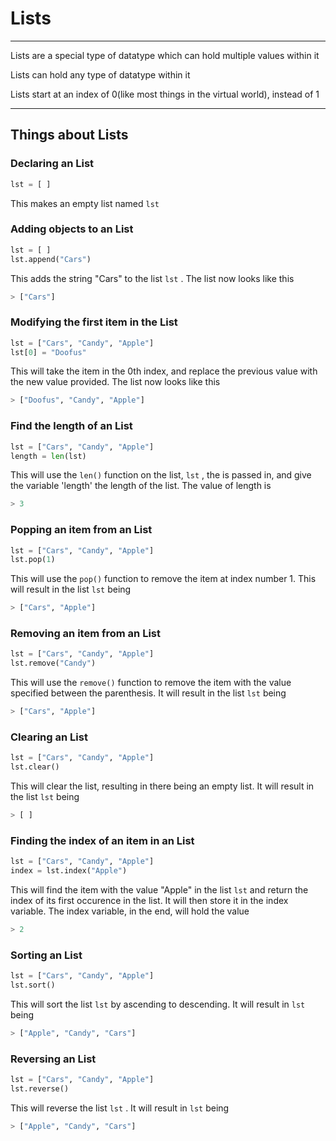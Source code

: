 # Lists

---

Lists are a special type of datatype which can hold multiple values within it

Lists can hold any type of datatype within it

Lists start at an index of 0(like most things in the virtual world), instead of 1

---

## Things about Lists

### Declaring an List

``` python
lst = [ ]
```

This makes an empty list named `lst`

### Adding objects to an List

``` python
lst = [ ]
lst.append("Cars")
```

This adds the string "Cars" to the list `lst` . The list now looks like this

``` python
> ["Cars"]
```

### Modifying the first item in the List

``` python
lst = ["Cars", "Candy", "Apple"]
lst[0] = "Doofus"
```

This will take the item in the 0th index, and replace the previous value with the new value provided. The list now looks like this

``` python
> ["Doofus", "Candy", "Apple"]
```

### Find the length of an List

``` python
lst = ["Cars", "Candy", "Apple"]
length = len(lst)
```

This will use the `len()` function on the list, `lst` , the is passed in, and give the variable 'length' the length of the list. The value of length is

``` python
> 3
```

### Popping an item from an List

``` python
lst = ["Cars", "Candy", "Apple"]
lst.pop(1)
```

This will use the `pop()` function to remove the item at index number 1. This will result in the list `lst` being

``` python
> ["Cars", "Apple"]
```

### Removing an item from an List

``` python
lst = ["Cars", "Candy", "Apple"]
lst.remove("Candy")
```

This will use the `remove()` function to remove the item with the value specified between the parenthesis. It will result in the list `lst` being

``` python
> ["Cars", "Apple"]
```

### Clearing an List

``` python
lst = ["Cars", "Candy", "Apple"]
lst.clear()
```

This will clear the list, resulting in there being an empty list. It will result in the list `lst` being

``` python
> [ ]
```

### Finding the index of an item in an List

``` python
lst = ["Cars", "Candy", "Apple"]
index = lst.index("Apple")
```

This will find the item with the value "Apple" in the list `lst` and return the index of its first occurence in the list. It will then store it in the index variable. The index variable, in the end, will hold the value

``` python
> 2
```

### Sorting an List

``` python
lst = ["Cars", "Candy", "Apple"]
lst.sort()
```

This will sort the list `lst` by ascending to descending. It will result in `lst` being

``` python
> ["Apple", "Candy", "Cars"]
```

### Reversing an List

``` python
lst = ["Cars", "Candy", "Apple"]
lst.reverse()
```

This will reverse the list `lst` . It will result in `lst` being

``` python
> ["Apple", "Candy", "Cars"]
```
